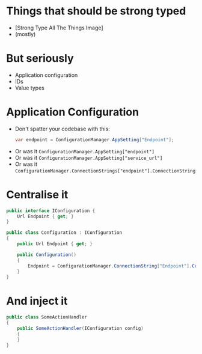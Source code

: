 

# Things that should be strong typed
* [Strong Type All The Things Image]
* (mostly)



# But seriously
* Application configuration
* IDs
* Value types



# Application Configuration
* Don't spatter your codebase with this:
  ```csharp
  var endpoint = ConfigurationManager.AppSetting["Endpoint"];
  ```
* Or was it `ConfigurationManager.AppSetting["endpoint"]`
* Or was it `ConfigurationManager.AppSetting["service_url"]`
* Or was it `ConfigurationManager.ConnectionStrings["endpoint"].ConnectionString`



# Centralise it
```csharp
public interface IConfiguration {
    Url Endpoint { get; }
}

public class Configuration : IConfiguration
{
    public Url Endpoint { get; }

    public Configuration()
    {
        Endpoint = ConfigurationManager.ConnectionString["Endpoint"].ConnectionString;
    }
}
```



# And inject it
```csharp
public class SomeActionHandler
{
    public SomeActionHandler(IConfiguration config)
    {
    }
}
```
